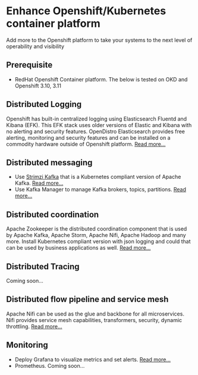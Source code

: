 # Enhance Openshift/Kubernetes container platform
Add more to the Openshift platform to take your systems to the next level of operability and visibility

## Prerequisite
- RedHat Openshift Container platform. The below is tested on OKD and Openshift 3.10, 3.11

## Distributed Logging
Openshift has built-in centralized logging using Elasticsearch Fluentd and Kibana (EFK). This EFK stack uses older versions of Elastic and Kibana with no alerting and security features. OpenDistro Elasticsearch provides free alerting, monitoring and security features and can be installed on a commodity hardware outside of Openshift platform. [Read more...](logging/README.md)

## Distributed messaging
- Use [Strimzi Kafka](https://strimzi.io/) that is a Kubernetes compliant version of Apache Kafka. [Read more...](kafka/README.md)
- Use Kafka Manager to manage Kafka brokers, topics, partitions. [Read more...](kafka-manager/README.md)

## Distributed coordination
Apache Zookeeper is the distributed coordination component that is used by Apache Kafka, Apache Storm, Apache Nifi, Apache Hadoop and many more. Install Kubernetes compliant version with json logging and could that can be used by business applications as well. [Read more...](zookeeper/README.md)

## Distributed Tracing
Coming soon...

## Distributed flow pipeline and service mesh
Apache Nifi can be used as the glue and backbone for all microservices. Nifi provides service mesh capabilities, transformers, security, dynamic throttling. [Read more...](nifi/README.md)

## Monitoring
- Deploy Grafana to visualize metrics and set alerts. [Read more...](monitoring/grafana/README.md)
- Prometheus. Coming soon...